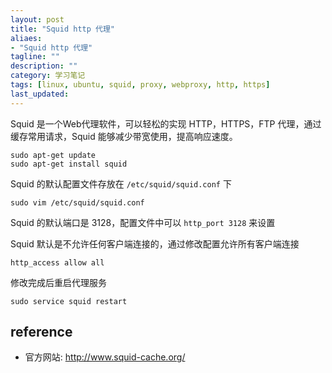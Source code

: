 ```yaml
---
layout: post
title: "Squid http 代理"
aliaes:
- "Squid http 代理"
tagline: ""
description: ""
category: 学习笔记
tags: [linux, ubuntu, squid, proxy, webproxy, http, https]
last_updated: 
---
```


Squid 是一个Web代理软件，可以轻松的实现 HTTP，HTTPS，FTP 代理，通过缓存常用请求，Squid 能够减少带宽使用，提高响应速度。

    sudo apt-get update
    sudo apt-get install squid

Squid 的默认配置文件存放在 `/etc/squid/squid.conf` 下

    sudo vim /etc/squid/squid.conf

Squid 的默认端口是 3128，配置文件中可以 `http_port 3128` 来设置

Squid 默认是不允许任何客户端连接的，通过修改配置允许所有客户端连接

    http_access allow all

修改完成后重启代理服务

    sudo service squid restart

## reference

- 官方网站: <http://www.squid-cache.org/>

